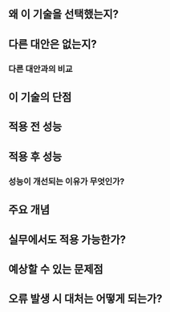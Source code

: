 ## 왜 이 기술을 선택했는지?

## 다른 대안은 없는지?
### 다른 대안과의 비교

## 이 기술의 단점

## 적용 전 성능

## 적용 후 성능
### 성능이 개선되는 이유가 무엇인가?
## 주요 개념

## 실무에서도 적용 가능한가?

## 예상할 수 있는 문제점


## 오류 발생 시 대처는 어떻게 되는가?